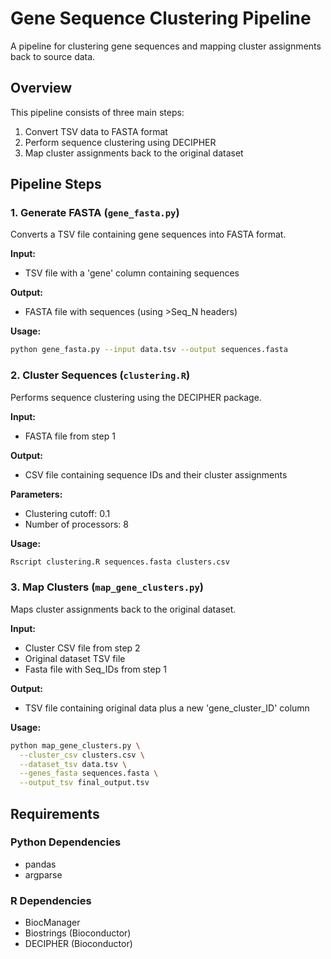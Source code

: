 # Gene Sequence Clustering Pipeline

A pipeline for clustering gene sequences and mapping cluster assignments back to source data.

## Overview

This pipeline consists of three main steps:
1. Convert TSV data to FASTA format
2. Perform sequence clustering using DECIPHER
3. Map cluster assignments back to the original dataset

## Pipeline Steps

### 1. Generate FASTA (`gene_fasta.py`)

Converts a TSV file containing gene sequences into FASTA format.

**Input:** 
- TSV file with a 'gene' column containing sequences

**Output:** 
- FASTA file with sequences (using >Seq_N headers)

**Usage:**
```bash
python gene_fasta.py --input data.tsv --output sequences.fasta
```

### 2. Cluster Sequences (`clustering.R`)

Performs sequence clustering using the DECIPHER package.

**Input:** 
- FASTA file from step 1

**Output:** 
- CSV file containing sequence IDs and their cluster assignments

**Parameters:**
- Clustering cutoff: 0.1
- Number of processors: 8

**Usage:**
```bash
Rscript clustering.R sequences.fasta clusters.csv
```

### 3. Map Clusters (`map_gene_clusters.py`)

Maps cluster assignments back to the original dataset.

**Input:**
- Cluster CSV file from step 2
- Original dataset TSV file
- Fasta file with Seq_IDs from step 1

**Output:**
- TSV file containing original data plus a new 'gene_cluster_ID' column

**Usage:**
```bash
python map_gene_clusters.py \
  --cluster_csv clusters.csv \
  --dataset_tsv data.tsv \
  --genes_fasta sequences.fasta \
  --output_tsv final_output.tsv

```

## Requirements

### Python Dependencies
- pandas
- argparse

### R Dependencies
- BiocManager
- Biostrings (Bioconductor)
- DECIPHER (Bioconductor)
